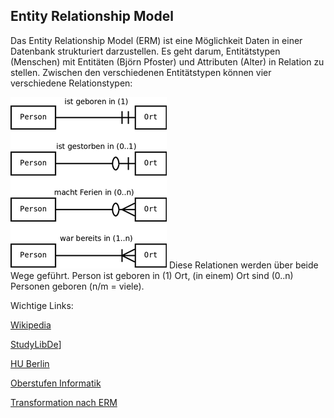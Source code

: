 ## Entity Relationship Model
Das Entity Relationship Model (ERM) ist eine Möglichkeit Daten in einer Datenbank strukturiert darzustellen. Es geht darum, Entitätstypen (Menschen) mit Entitäten (Björn Pfoster) und Attributen (Alter) in Relation zu stellen. Zwischen den verschiedenen Entitätstypen können vier verschiedene Relationstypen:


![No alt text available](/wiki/programmiersprachen/datenbanken/martinodell.png )
Diese Relationen werden über beide Wege geführt. 
Person ist geboren in (1) Ort, (in einem) Ort sind (0..n) Personen geboren (n/m = viele).





Wichtige Links:


[Wikipedia](https://de.wikipedia.org/wiki/Entity-Relationship-Modell)


[StudyLibDe](http://studylibde.com/doc/2060332/das-entity-relationship-modell--kurz-er)]


[HU Berlin](http://www.dbis.informatik.hu-berlin.de/fileadmin/lectures/WS2005_06/DBS1_Praktikum/DBSI_03.pdf)


[Oberstufen Informatik](http://www.oberstufeninformatik.de/Datenbanken/ERMTheorie.pdf)


[Transformation nach ERM](http://www.uwehomm.de/Datenbanken/PDF/10%20Transformation%20ERM%20nach%20Relation.pdf)

